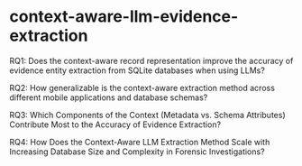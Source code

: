 # context-aware-llm-evidence-extraction


RQ1: Does the context-aware record representation improve the accuracy of evidence entity extraction from SQLite databases when using LLMs?



RQ2: How generalizable is the context-aware extraction method across different mobile applications and database schemas?



RQ3: Which Components of the Context (Metadata vs. Schema Attributes) Contribute Most to the Accuracy of Evidence Extraction?



RQ4: How Does the Context-Aware LLM Extraction Method Scale with Increasing Database Size and Complexity in Forensic Investigations?
